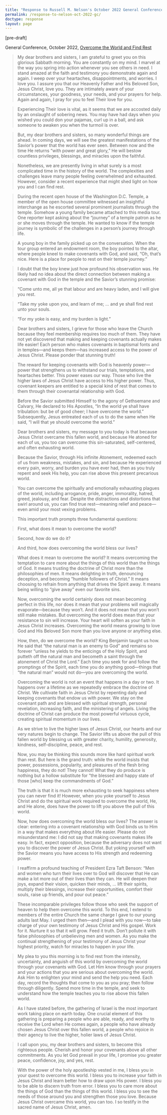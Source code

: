 ```yaml
---
title: "Response to Russell M. Nelson's October 2022 General Conference Talk “Overcome the World and Find Rest”"
permalink: /response-to-nelson-oct-2022-gc/
doctype: response
layout: page
---
```


[pre-draft]

General Conference, October 2022, [Overcome the World and Find Rest](https://www.churchofjesuschrist.org/study/general-conference/2022/10/47nelson?lang=eng)

> My dear brothers and sisters, I am grateful to greet you on this glorious Sabbath morning. You are constantly on my mind. I marvel at the way you spring into action whenever you see others in need. I stand amazed at the faith and testimony you demonstrate again and again. I weep over your heartaches, disappointments, and worries. I love you. I assure you that our Heavenly Father and His Beloved Son, Jesus Christ, love you. They are intimately aware of your circumstances, your goodness, your needs, and your prayers for help. Again and again, I pray for you to feel Their love for you.

> Experiencing Their love is vital, as it seems that we are accosted daily by an onslaught of sobering news. You may have had days when you wished you could don your pajamas, curl up in a ball, and ask someone to awaken you when the turmoil is over.

> But, my dear brothers and sisters, so many wonderful things are ahead. In coming days, we will see the greatest manifestations of the Savior’s power that the world has ever seen. Between now and the time He returns “with power and great glory,” He will bestow countless privileges, blessings, and miracles upon the faithful.

> Nonetheless, we are presently living in what surely is a most complicated time in the history of the world. The complexities and challenges leave many people feeling overwhelmed and exhausted. However, consider a recent experience that might shed light on how you and I can find rest.

> During the recent open house of the Washington D.C. Temple, a member of the open house committee witnessed an insightful interchange as he escorted several prominent journalists through the temple. Somehow a young family became attached to this media tour. One reporter kept asking about the “journey” of a temple patron as he or she moves through the temple. He wanted to know if the temple journey is symbolic of the challenges in a person’s journey through life.

> A young boy in the family picked up on the conversation. When the tour group entered an endowment room, the boy pointed to the altar, where people kneel to make covenants with God, and said, “Oh, that’s nice. Here is a place for people to rest on their temple journey.”

> I doubt that the boy knew just how profound his observation was. He likely had no idea about the direct connection between making a covenant with God in the temple and the Savior’s stunning promise:

> “Come unto me, all ye that labour and are heavy laden, and I will give you rest.

> “Take my yoke upon you, and learn of me; … and ye shall find rest unto your souls.

> “For my yoke is easy, and my burden is light.”

> Dear brothers and sisters, I grieve for those who leave the Church because they feel membership requires too much of them. They have not yet discovered that making and keeping covenants actually makes life easier! Each person who makes covenants in baptismal fonts and in temples—and keeps them—has increased access to the power of Jesus Christ. Please ponder that stunning truth!

> The reward for keeping covenants with God is heavenly power—power that strengthens us to withstand our trials, temptations, and heartaches better. This power eases our way. Those who live the higher laws of Jesus Christ have access to His higher power. Thus, covenant keepers are entitled to a special kind of rest that comes to them through their covenantal relationship with God.

> Before the Savior submitted Himself to the agony of Gethsemane and Calvary, He declared to His Apostles, “In the world ye shall have tribulation: but be of good cheer; I have overcome the world.” Subsequently, Jesus entreated each of us to do the same when He said, “I will that ye should overcome the world.”

> Dear brothers and sisters, my message to you today is that because Jesus Christ overcame this fallen world, and because He atoned for each of us, you too can overcome this sin-saturated, self-centered, and often exhausting world.

> Because the Savior, through His infinite Atonement, redeemed each of us from weakness, mistakes, and sin, and because He experienced every pain, worry, and burden you have ever had, then as you truly repent and seek His help, you can rise above this present precarious world.

> You can overcome the spiritually and emotionally exhausting plagues of the world, including arrogance, pride, anger, immorality, hatred, greed, jealousy, and fear. Despite the distractions and distortions that swirl around us, you can find true rest—meaning relief and peace—even amid your most vexing problems.

> This important truth prompts three fundamental questions:

> First, what does it mean to overcome the world?

> Second, how do we do it?

> And third, how does overcoming the world bless our lives?

> What does it mean to overcome the world? It means overcoming the temptation to care more about the things of this world than the things of God. It means trusting the doctrine of Christ more than the philosophies of men. It means delighting in truth, denouncing deception, and becoming “humble followers of Christ.” It means choosing to refrain from anything that drives the Spirit away. It means being willing to “give away” even our favorite sins.

> Now, overcoming the world certainly does not mean becoming perfect in this life, nor does it mean that your problems will magically evaporate—because they won’t. And it does not mean that you won’t still make mistakes. But overcoming the world does mean that your resistance to sin will increase. Your heart will soften as your faith in Jesus Christ increases. Overcoming the world means growing to love God and His Beloved Son more than you love anyone or anything else.

> How, then, do we overcome the world? King Benjamin taught us how. He said that “the natural man is an enemy to God” and remains so forever “unless he yields to the enticings of the Holy Spirit, and putteth off the natural man and becometh a saint through the atonement of Christ the Lord.” Each time you seek for and follow the promptings of the Spirit, each time you do anything good—things that “the natural man” would not do—you are overcoming the world.

> Overcoming the world is not an event that happens in a day or two. It happens over a lifetime as we repeatedly embrace the doctrine of Christ. We cultivate faith in Jesus Christ by repenting daily and keeping covenants that endow us with power. We stay on the covenant path and are blessed with spiritual strength, personal revelation, increasing faith, and the ministering of angels. Living the doctrine of Christ can produce the most powerful virtuous cycle, creating spiritual momentum in our lives.

> As we strive to live the higher laws of Jesus Christ, our hearts and our very natures begin to change. The Savior lifts us above the pull of this fallen world by blessing us with greater charity, humility, generosity, kindness, self-discipline, peace, and rest.

> Now, you may be thinking this sounds more like hard spiritual work than rest. But here is the grand truth: while the world insists that power, possessions, popularity, and pleasures of the flesh bring happiness, they do not! They cannot! What they do produce is nothing but a hollow substitute for “the blessed and happy state of those [who] keep the commandments of God.”

> The truth is that it is much more exhausting to seek happiness where you can never find it! However, when you yoke yourself to Jesus Christ and do the spiritual work required to overcome the world, He, and He alone, does have the power to lift you above the pull of this world.

> Now, how does overcoming the world bless our lives? The answer is clear: entering into a covenant relationship with God binds us to Him in a way that makes everything about life easier. Please do not misunderstand me: I did not say that making covenants makes life easy. In fact, expect opposition, because the adversary does not want you to discover the power of Jesus Christ. But yoking yourself with the Savior means you have access to His strength and redeeming power.

> I reaffirm a profound teaching of President Ezra Taft Benson: “Men and women who turn their lives over to God will discover that He can make a lot more out of their lives than they can. He will deepen their joys, expand their vision, quicken their minds, … lift their spirits, multiply their blessings, increase their opportunities, comfort their souls, raise up friends, and pour out peace.”

> These incomparable privileges follow those who seek the support of heaven to help them overcome this world. To this end, I extend to members of the entire Church the same charge I gave to our young adults last May. I urged them then—and I plead with you now—to take charge of your own testimony of Jesus Christ and His gospel. Work for it. Nurture it so that it will grow. Feed it truth. Don’t pollute it with false philosophies of unbelieving men and women. As you make the continual strengthening of your testimony of Jesus Christ your highest priority, watch for miracles to happen in your life.

> My plea to you this morning is to find rest from the intensity, uncertainty, and anguish of this world by overcoming the world through your covenants with God. Let Him know through your prayers and your actions that you are serious about overcoming the world. Ask Him to enlighten your mind and send the help you need. Each day, record the thoughts that come to you as you pray; then follow through diligently. Spend more time in the temple, and seek to understand how the temple teaches you to rise above this fallen world.

> As I have stated before, the gathering of Israel is the most important work taking place on earth today. One crucial element of this gathering is preparing a people who are able, ready, and worthy to receive the Lord when He comes again, a people who have already chosen Jesus Christ over this fallen world, a people who rejoice in their agency to live the higher, holier laws of Jesus Christ.

> I call upon you, my dear brothers and sisters, to become this righteous people. Cherish and honor your covenants above all other commitments. As you let God prevail in your life, I promise you greater peace, confidence, joy, and yes, rest.

> With the power of the holy apostleship vested in me, I bless you in your quest to overcome this world. I bless you to increase your faith in Jesus Christ and learn better how to draw upon His power. I bless you to be able to discern truth from error. I bless you to care more about the things of God than the things of this world. I bless you to see the needs of those around you and strengthen those you love. Because Jesus Christ overcame this world, you can too. I so testify in the sacred name of Jesus Christ, amen.

